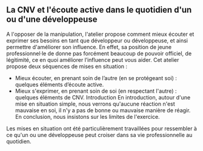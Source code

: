 ## La CNV et l'écoute active dans le quotidien d'un ou d'une développeuse
A l'opposer de la manipulation, l'atelier propose comment mieux écouter et exprimer ses besoins en tant que développeur ou développeuse, et ainsi permettre d'améliorer son influence. En effet, sa position de jeune professionnel·le de donne pas forcément beaucoup de pouvoir officiel, de légitimité, ce en quoi améliorer l’influence peut vous aider.
Cet atelier propose deux séquences de mises en situation :
-	Mieux écouter, en prenant soin de l’autre (en se protégeant soi) : quelques éléments d’écoute active.
-	Mieux s'exprimer, en prenant soin de soi (en respectant l'autre) : quelques éléments de CNV. Introduction
En introduction, autour d'une mise en situation simple, nous verrons qu'aucune réaction n'est mauvaise en soi, il n'y a pas de bonne ou mauvaise manière de réagir.
En conclusion, nous insistons sur les limites de l'exercice.

Les mises en situation ont été particulièrement travaillées pour ressembler à ce qu'un ou une développeuse peut croiser dans sa vie professionnelle au quotidien.
